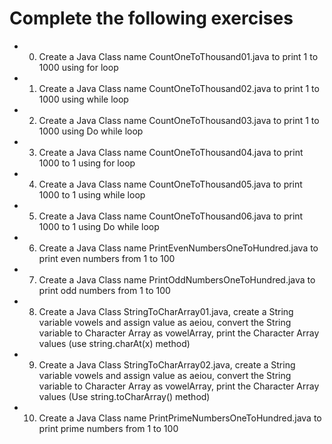 # Complete the following exercises 
- 0) Create a Java Class name CountOneToThousand01.java to print 1 to 1000 using for loop
- 1) Create a Java Class name CountOneToThousand02.java to print 1 to 1000 using while loop
- 2) Create a Java Class name CountOneToThousand03.java to print 1 to 1000 using Do while loop
- 3) Create a Java Class name CountOneToThousand04.java to print 1000 to 1 using for loop
- 4) Create a Java Class name CountOneToThousand05.java to print 1000 to 1 using while loop
- 5) Create a Java Class name CountOneToThousand06.java to print 1000 to 1 using Do while loop
- 6) Create a Java Class name PrintEvenNumbersOneToHundred.java to print even numbers from 1 to 100
- 7) Create a Java Class name PrintOddNumbersOneToHundred.java to print odd numbers from 1 to 100
- 8) Create a Java Class StringToCharArray01.java, create a String variable vowels and assign value as aeiou, convert the String variable to Character Array as vowelArray, print the Character Array values (use string.charAt(x) method)
- 9) Create a Java Class StringToCharArray02.java, create a String variable vowels and assign value as aeiou, convert the String variable to Character Array as vowelArray, print the Character Array values (Use string.toCharArray() method)
- 10) Create a Java Class name PrintPrimeNumbersOneToHundred.java to print prime numbers from 1 to 100